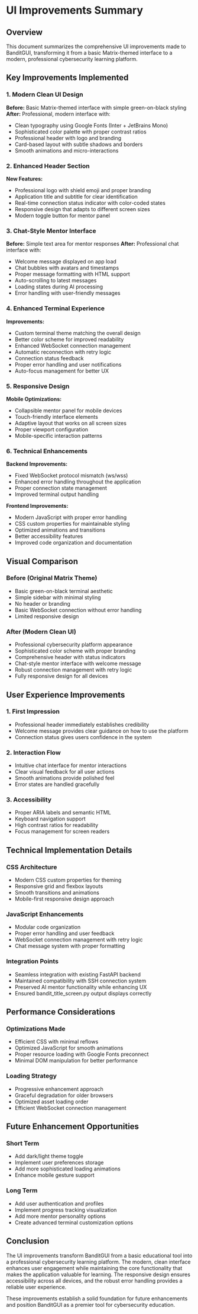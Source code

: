 # UI Improvements Summary

## Overview

This document summarizes the comprehensive UI improvements made to BanditGUI, transforming it from a basic Matrix-themed interface to a modern, professional cybersecurity learning platform.

## Key Improvements Implemented

### 1. Modern Clean UI Design

**Before:** Basic Matrix-themed interface with simple green-on-black styling
**After:** Professional, modern interface with:
- Clean typography using Google Fonts (Inter + JetBrains Mono)
- Sophisticated color palette with proper contrast ratios
- Professional header with logo and branding
- Card-based layout with subtle shadows and borders
- Smooth animations and micro-interactions

### 2. Enhanced Header Section

**New Features:**
- Professional logo with shield emoji and proper branding
- Application title and subtitle for clear identification
- Real-time connection status indicator with color-coded states
- Responsive design that adapts to different screen sizes
- Modern toggle button for mentor panel

### 3. Chat-Style Mentor Interface

**Before:** Simple text area for mentor responses
**After:** Professional chat interface with:
- Welcome message displayed on app load
- Chat bubbles with avatars and timestamps
- Proper message formatting with HTML support
- Auto-scrolling to latest messages
- Loading states during AI processing
- Error handling with user-friendly messages

### 4. Enhanced Terminal Experience

**Improvements:**
- Custom terminal theme matching the overall design
- Better color scheme for improved readability
- Enhanced WebSocket connection management
- Automatic reconnection with retry logic
- Connection status feedback
- Proper error handling and user notifications
- Auto-focus management for better UX

### 5. Responsive Design

**Mobile Optimizations:**
- Collapsible mentor panel for mobile devices
- Touch-friendly interface elements
- Adaptive layout that works on all screen sizes
- Proper viewport configuration
- Mobile-specific interaction patterns

### 6. Technical Enhancements

**Backend Improvements:**
- Fixed WebSocket protocol mismatch (ws/wss)
- Enhanced error handling throughout the application
- Proper connection state management
- Improved terminal output handling

**Frontend Improvements:**
- Modern JavaScript with proper error handling
- CSS custom properties for maintainable styling
- Optimized animations and transitions
- Better accessibility features
- Improved code organization and documentation

## Visual Comparison

### Before (Original Matrix Theme)
- Basic green-on-black terminal aesthetic
- Simple sidebar with minimal styling
- No header or branding
- Basic WebSocket connection without error handling
- Limited responsive design

### After (Modern Clean UI)
- Professional cybersecurity platform appearance
- Sophisticated color scheme with proper branding
- Comprehensive header with status indicators
- Chat-style mentor interface with welcome message
- Robust connection management with retry logic
- Fully responsive design for all devices

## User Experience Improvements

### 1. First Impression
- Professional header immediately establishes credibility
- Welcome message provides clear guidance on how to use the platform
- Connection status gives users confidence in the system

### 2. Interaction Flow
- Intuitive chat interface for mentor interactions
- Clear visual feedback for all user actions
- Smooth animations provide polished feel
- Error states are handled gracefully

### 3. Accessibility
- Proper ARIA labels and semantic HTML
- Keyboard navigation support
- High contrast ratios for readability
- Focus management for screen readers

## Technical Implementation Details

### CSS Architecture
- Modern CSS custom properties for theming
- Responsive grid and flexbox layouts
- Smooth transitions and animations
- Mobile-first responsive design approach

### JavaScript Enhancements
- Modular code organization
- Proper error handling and user feedback
- WebSocket connection management with retry logic
- Chat message system with proper formatting

### Integration Points
- Seamless integration with existing FastAPI backend
- Maintained compatibility with SSH connection system
- Preserved AI mentor functionality while enhancing UX
- Ensured bandit_title_screen.py output displays correctly

## Performance Considerations

### Optimizations Made
- Efficient CSS with minimal reflows
- Optimized JavaScript for smooth animations
- Proper resource loading with Google Fonts preconnect
- Minimal DOM manipulation for better performance

### Loading Strategy
- Progressive enhancement approach
- Graceful degradation for older browsers
- Optimized asset loading order
- Efficient WebSocket connection management

## Future Enhancement Opportunities

### Short Term
- Add dark/light theme toggle
- Implement user preferences storage
- Add more sophisticated loading animations
- Enhance mobile gesture support

### Long Term
- Add user authentication and profiles
- Implement progress tracking visualization
- Add more mentor personality options
- Create advanced terminal customization options

## Conclusion

The UI improvements transform BanditGUI from a basic educational tool into a professional cybersecurity learning platform. The modern, clean interface enhances user engagement while maintaining the core functionality that makes the application valuable for learning. The responsive design ensures accessibility across all devices, and the robust error handling provides a reliable user experience.

These improvements establish a solid foundation for future enhancements and position BanditGUI as a premier tool for cybersecurity education.

